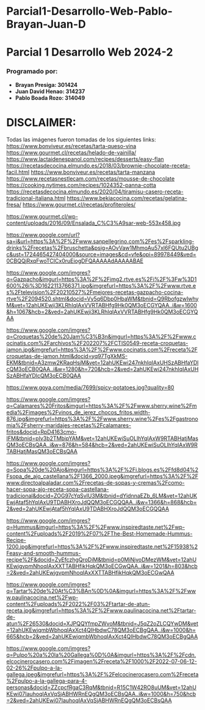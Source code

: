 # Parcial1-Desarrollo-Web-Pablo-Brayan-Juan-D

# Parcial 1 Desarrollo Web 2024-2

### Programado por:
- **Brayan Presiga: 301424**
- **Juan David Henao: 314237**
- **Pablo Boada Rozo: 314049**

# DISCLAIMER:
Todas las imágenes fueron tomadas de los siguientes links: 
https://www.bonviveur.es/recetas/tarta-queso-vina
https://www.gourmet.cl/recetas/helado-de-vainilla/
https://www.lactaidenespanol.com/recipes/desserts/easy-flan
https://recetasdecocina.elmundo.es/2018/03/brownie-chocolate-receta-facil.html
https://www.bonviveur.es/recetas/tarta-manzana
https://www.recetasnestlecam.com/recetas/mousse-de-chocolate
https://cooking.nytimes.com/recipes/1024352-panna-cotta
https://recetasdecocina.elmundo.es/2020/04/tiramisu-casero-receta-tradicional-italiana.html
https://www.bekiacocina.com/recetas/gelatina-fresa/
https://www.gourmet.cl/recetas/profiteroles/

https://www.gourmet.cl/wp-content/uploads/2016/09/Ensalada_C%C3%A9sar-web-553x458.jpg

https://www.google.com/url?sa=i&url=https%3A%2F%2Fwww.sanpellegrino.com%2Fes%2Fsparkling-drinks%2Frecetas%2Fbruschetta&psig=AOvVaw1MhmoAu57xl6FQUtu2UBgc&ust=1724465427404000&source=images&cd=vfe&opi=89978449&ved=0CBQQjRxqFwoTCICx0ruEiogDFQAAAAAdAAAAABAE

https://www.google.com/imgres?q=Gazpacho&imgurl=https%3A%2F%2Fimg2.rtve.es%2Fi%2F%3Fw%3D1600%26i%3D1622113766371.jpg&imgrefurl=https%3A%2F%2Fwww.rtve.es%2Ftelevision%2F20210527%2Fmejores-recetas-gazpacho-cocina-rtve%2F2094520.shtml&docid=Vy5q6Dbp0HbaWM&tbnid=Q9RbofgzwIwhyM&vet=12ahUKEwji3KLRhIqIAxVVRTABHfg9Hk0QM3oECGYQAA..i&w=1600&h=1067&hcb=2&ved=2ahUKEwji3KLRhIqIAxVVRTABHfg9Hk0QM3oECGYQAA

https://www.google.com/imgres?q=Croquetas%20de%20Jam%C3%B3n&imgurl=https%3A%2F%2Fwww.cocinatis.com%2Farchivos%2F202207%2FCTIS0549-receta-croquetas-jamon.jpg&imgrefurl=https%3A%2F%2Fwww.cocinatis.com%2Freceta%2Fcroquetas-de-jamon.html&docid=yq97TgXkMS-EKM&tbnid=A3zmw2KRaqHsjM&vet=12ahUKEwi247nkhIqIAxUHSzABHfaYDlcQM3oECB0QAA..i&w=1280&h=720&hcb=2&ved=2ahUKEwi247nkhIqIAxUHSzABHfaYDlcQM3oECB0QAA

https://www.goya.com/media/7699/spicy-potatoes.jpg?quality=80

https://www.google.com/imgres?q=Calamares%20Fritos&imgurl=https%3A%2F%2Fwww.sherry.wine%2Fmedia%2Fimages%2Fvinos_de_jerez_chocos_fritos.width-876.jpg&imgrefurl=https%3A%2F%2Fwww.sherry.wine%2Fes%2Fgastronomia%2Fsherry-maridajes-recetas%2Fcalamares-fritos&docid=RpD4163cmo-IFM&tbnid=pIv3b2TMbipYAM&vet=12ahUKEwiSuOLlhYqIAxW9RTABHatjMasQM3oECBsQAA..i&w=876&h=584&hcb=2&ved=2ahUKEwiSuOLlhYqIAxW9RTABHatjMasQM3oECBsQAA

https://www.google.com/imgres?q=Sopa%20de%20Ajo&imgurl=https%3A%2F%2Fi.blogs.es%2Ffd8d04%2Fsopa_de_ajo_castellana%2F1366_2000.jpeg&imgrefurl=https%3A%2F%2Fwww.directoalpaladar.com%2Frecetas-de-sopas-y-cremas%2Fcomo-hacer-sopa-ajo-receta-sopa-castellana-tradicional&docid=ZOG97cYqSvlU3M&tbnid=dYidnnaEZb_6LM&vet=12ahUKEwjAtaf5hYqIAxU9TDABHXroJdQQM3oECGQQAA..i&w=1366&h=868&hcb=2&ved=2ahUKEwjAtaf5hYqIAxU9TDABHXroJdQQM3oECGQQAA

https://www.google.com/imgres?q=Hummus&imgurl=https%3A%2F%2Fwww.inspiredtaste.net%2Fwp-content%2Fuploads%2F2019%2F07%2FThe-Best-Homemade-Hummus-Recipe-1200.jpg&imgrefurl=https%3A%2F%2Fwww.inspiredtaste.net%2F15938%2Feasy-and-smooth-hummus-recipe%2F&docid=ZyEfczhgQroDiM&tbnid=p0MiNjvoDMezWM&vet=12ahUKEwjgvpmNhoqIAxXXTTABHfikHqkQM3oECGwQAA..i&w=1201&h=803&hcb=2&ved=2ahUKEwjgvpmNhoqIAxXXTTABHfikHqkQM3oECGwQAA

https://www.google.com/imgres?q=Tartar%20de%20At%C3%BAn%0D%0A&imgurl=https%3A%2F%2Fwww.paulinacocina.net%2Fwp-content%2Fuploads%2F2022%2F03%2Ftartar-de-atun-receta.jpg&imgrefurl=https%3A%2F%2Fwww.paulinacocina.net%2Ftartar-de-atun%2F26530&docid=XJPQQYfmpZWvoM&tbnid=J5qZ2oZLCQYwDM&vet=12ahUKEwjqmbWbhoqIAxXct4QIHbdwC78QM3oECBgQAA..i&w=1000&h=665&hcb=2&ved=2ahUKEwjqmbWbhoqIAxXct4QIHbdwC78QM3oECBgQAA

https://www.google.com/imgres?q=Pulpo%20a%20la%20Gallega%0D%0A&imgurl=https%3A%2F%2Fcdn.elcocinerocasero.com%2Fimagen%2Freceta%2F1000%2F2022-07-06-12-02-26%2Fpulpo-a-la-gallega.jpeg&imgrefurl=https%3A%2F%2Felcocinerocasero.com%2Freceta%2Fpulpo-a-la-gallega-para-4-personas&docid=ZZcpcfRgaC3RqM&tbnid=R15C1W42RO8uUM&vet=12ahUKEwi07IauhoqIAxVqSjABHWRnEQgQM3oECBsQAA..i&w=1000&h=750&hcb=2&ved=2ahUKEwi07IauhoqIAxVqSjABHWRnEQgQM3oECBsQAA

